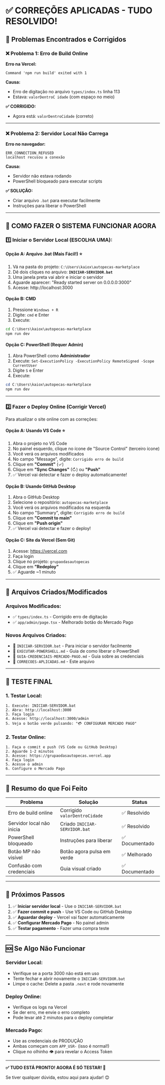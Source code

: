 # ✅ CORREÇÕES APLICADAS - TUDO RESOLVIDO!

## 🎯 Problemas Encontrados e Corrigidos

### ❌ Problema 1: Erro de Build Online
**Erro na Vercel:**
```
Command 'npm run build' exited with 1
```

**Causa:**
- Erro de digitação no arquivo `types/index.ts` linha 113
- Estava: `valorDentroC idade` (com espaço no meio)

**✅ CORRIGIDO:**
- Agora está: `valorDentroCidade` (correto)

---

### ❌ Problema 2: Servidor Local Não Carrega
**Erro no navegador:**
```
ERR_CONNECTION_REFUSED
localhost recusou a conexão
```

**Causa:**
- Servidor não estava rodando
- PowerShell bloqueado para executar scripts

**✅ SOLUÇÃO:**
- Criar arquivo `.bat` para executar facilmente
- Instruções para liberar o PowerShell

---

## 🚀 COMO FAZER O SISTEMA FUNCIONAR AGORA

### 1️⃣ Iniciar o Servidor Local (ESCOLHA UMA):

#### Opção A: Arquivo .bat (Mais Fácil!) ⭐
1. Vá na pasta do projeto: `C:\Users\kaiox\autopecas-marketplace`
2. Dê dois cliques no arquivo: **`INICIAR-SERVIDOR.bat`**
3. Uma janela preta vai abrir e iniciar o servidor
4. Aguarde aparecer: "Ready started server on 0.0.0.0:3000"
5. Acesse: http://localhost:3000

#### Opção B: CMD
1. Pressione `Windows + R`
2. Digite: `cmd` e Enter
3. Execute:
```cmd
cd C:\Users\kaiox\autopecas-marketplace
npm run dev
```

#### Opção C: PowerShell (Requer Admin)
1. Abra PowerShell como **Administrador**
2. Execute: `Set-ExecutionPolicy -ExecutionPolicy RemoteSigned -Scope CurrentUser`
3. Digite `S` e Enter
4. Execute:
```powershell
cd C:\Users\kaiox\autopecas-marketplace
npm run dev
```

---

### 2️⃣ Fazer o Deploy Online (Corrigir Vercel)

Para atualizar o site online com as correções:

#### Opção A: Usando VS Code ⭐
1. Abra o projeto no VS Code
2. No painel esquerdo, clique no ícone de "Source Control" (terceiro ícone)
3. Você verá os arquivos modificados
4. No campo "Message", digite: `Corrigido erro de build`
5. Clique em **"Commit"** (✓)
6. Clique em **"Sync Changes"** (↻) ou **"Push"**
7. ✅ Vercel vai detectar e fazer o deploy automaticamente!

#### Opção B: Usando GitHub Desktop
1. Abra o GitHub Desktop
2. Selecione o repositório: `autopecas-marketplace`
3. Você verá os arquivos modificados na esquerda
4. No campo "Summary", digite: `Corrigido erro de build`
5. Clique em **"Commit to main"**
6. Clique em **"Push origin"**
7. ✅ Vercel vai detectar e fazer o deploy!

#### Opção C: Site da Vercel (Sem Git)
1. Acesse: https://vercel.com
2. Faça login
3. Clique no projeto: `grupaodasautopecas`
4. Clique em **"Redeploy"**
5. ✅ Aguarde ~1 minuto

---

## 📁 Arquivos Criados/Modificados

### Arquivos Modificados:
- ✅ `types/index.ts` - Corrigido erro de digitação
- ✅ `app/admin/page.tsx` - Melhorado botão do Mercado Pago

### Novos Arquivos Criados:
- 📄 `INICIAR-SERVIDOR.bat` - Para iniciar o servidor facilmente
- 📄 `EXECUTAR-POWERSHELL.md` - Guia de como liberar o PowerShell
- 📄 `GUIA-CREDENCIAIS-MERCADO-PAGO.md` - Guia sobre as credenciais
- 📄 `CORRECOES-APLICADAS.md` - Este arquivo

---

## 🎉 TESTE FINAL

### 1. Testar Local:
```
1. Execute: INICIAR-SERVIDOR.bat
2. Abra: http://localhost:3000
3. Faça login
4. Acesse: http://localhost:3000/admin
5. Veja o botão verde pulsando: "💳 CONFIGURAR MERCADO PAGO"
```

### 2. Testar Online:
```
1. Faça o commit e push (VS Code ou GitHub Desktop)
2. Aguarde 1-2 minutos
3. Acesse: https://grupaodasautopecas.vercel.app
4. Faça login
5. Acesse o admin
6. Configure o Mercado Pago
```

---

## 📝 Resumo do que Foi Feito

| Problema | Solução | Status |
|----------|---------|--------|
| Erro de build online | Corrigido `valorDentroCidade` | ✅ Resolvido |
| Servidor local não inicia | Criado `INICIAR-SERVIDOR.bat` | ✅ Resolvido |
| PowerShell bloqueado | Instruções para liberar | ✅ Documentado |
| Botão MP não visível | Botão agora pulsa em verde | ✅ Melhorado |
| Confusão com credenciais | Guia visual criado | ✅ Documentado |

---

## 🎯 Próximos Passos

1. ✅ **Iniciar servidor local** - Use o `INICIAR-SERVIDOR.bat`
2. ✅ **Fazer commit e push** - Use VS Code ou GitHub Desktop
3. ✅ **Aguardar deploy** - Vercel vai fazer automaticamente
4. ✅ **Configurar Mercado Pago** - No painel admin
5. ✅ **Testar pagamento** - Fazer uma compra teste

---

## 🆘 Se Algo Não Funcionar

### Servidor Local:
- Verifique se a porta 3000 não está em uso
- Tente fechar e abrir novamente o `INICIAR-SERVIDOR.bat`
- Limpe o cache: Delete a pasta `.next` e rode novamente

### Deploy Online:
- Verifique os logs na Vercel
- Se der erro, me envie o erro completo
- Pode levar até 2 minutos para o deploy completar

### Mercado Pago:
- Use as credenciais de PRODUÇÃO
- Ambas começam com `APP_USR-` (isso é normal!)
- Clique no olhinho 👁️ para revelar o Access Token

---

**✅ TUDO ESTÁ PRONTO! AGORA É SÓ TESTAR! 🚀**

Se tiver qualquer dúvida, estou aqui para ajudar! 😊

